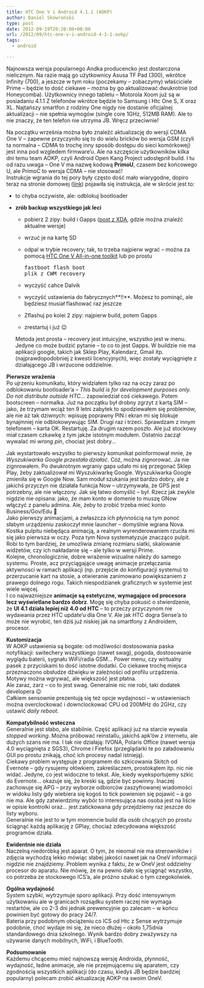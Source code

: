 ```yaml
---
title: HTC One V i Android 4.1.1 (AOKP)
author: Daniel Skowroński
type: post
date: 2012-09-19T20:20:08+00:00
url: /2012/09/htc-one-v-i-android-4-1-1-aokp/
tags:
  - android

---
```

Najnowsza wersja popularnego Andka producencko jest dostarczona nielicznym. Na razie mają go użytkownicy Asusa TF Pad (300), wkrótce Infinity (700), a jeszcze w tym roku (poczekamy &#8211; zobaczymy) właściciele Prime &#8211; będzie to dość ciekawe &#8211; można by go aktualizować dwukrotnie (od Honeycomba). Użytkownicy innego tabletu &#8211; Motorola Xoom już są w posiadaniu 4.1.1 Z telefonów wkrótce będzie to Samsung i Htc One S, X oraz XL. Najtańszy smartfon z rodziny One nigdy nie dostanie oficjalnej aktualizacji &#8211; nie spełnia wymogów (single core 1GHz, 512MB RAM). Ale to nie znaczy, że ten telefon nie utrzyma JB. Wręcz przeciwnie!

Na początku września można było znaleźć aktualizację do wersji CDMA One V &#8211; zapewne przyczyniło się to do wielu bricków bo wersja GSM (czyli ta normalna &#8211; CDMA to trochę inny sposób dostępu do sieci komórkowej) jest inna pod wzgledem firmware&#8217;u. Ale na szczęście użytkowników kilka dni temu team AOKP, czyli Android Open Kang Project udostępnił build. I tu od razu uwaga &#8211; One V ma nazwę kodową **PrimoU**, czasem bez końcowego U, ale PrimoC to wersja CDMA &#8211; nie stosować!  
Instrukcje wgrania do tej pory były często dość mało wiarygodne, dopiro teraz na stronie domowej ([link][1]) pojawiła się instrukcja, ale w skrócie jest to:

  * to chyba oczywiste, ale: odblokuj bootloader
  * **zrób backup wszystkiego jak leci**</u> 
      * pobierz 2 zipy: build i Gapps ([post z XDA][2], gdzie można znaleźć aktualne wersje)
      * wrzuć je na kartę SD
      * odpal w trybie recovery; tak, to trzeba najpierw wgrać &#8211; można za pomocą [HTC One V All-in-one toolkit][3] lub po prostu <pre class="EnlighterJSRAW bash">fastboot flash boot plik_z_CWM_recovery</pre>
    
      * wyczyść cahce Dalvik
      * wyczyść ustawienia do fabrycznych**!!**. Możesz to pominąć, ale będziesz musiał flashować raz jeszcze
      * Zflashuj po kolei 2 zipy: najpierw build, potem Gapps
      * zrestartuj i już 😉</ul> 
    Metoda jest prosta &#8211; recovery jest intuicyjne, wszystko jest w menu. Jedyne co może budzić pytanie &#8211; to co to jest Gapps. W buildzie nie ma aplikacji google, takich jak Sklep Play, Kalendarz, Gmail itp. (najprawdopodobniej z kwestii licencyjnych), więc zostały wyciągnięte z działającego JB i wrzucone oddzielnie.
    
    **Pierwsze wrażenia**  
    Po ujrzeniu komunikatu, który widziałem tylko raz na oczy zaraz po odblokowaniu bootloader&#8217;a &#8211; _This build is for development purposes only. Do not distribute outside HTC&#8230;_ zapowiedział coś ciekawego. Potem bootscreen &#8211; normalka. Już na początku był drobny zgrzyt z kartą SIM &#8211; jako, że trzymam wciąż ten 9 letni zabytek to spodziewałem się problemów, ale nie aż tak dziwnych: wpisuję poprawny PIN i ekran mi się blokuje bynajmniej nie odblokowywując SIM. Drugi raz i trzeci. Sprawdzam z innym telefonem &#8211; karta OK. Restartuję. Za drugim razem poszło. Ale już stockowy miał czasem czkawkę z tym jakże istotnym modułem. Ostatnio zaczął wywalać mi _wrong pin_, chociaż jest dobry&#8230;  
  
    Jak wystartowało wszystko to pierwszy komunikat poinformował mnie, że _Wyszukiwarka Google przestała działać_. Cóż, można zignorować. Ja nie zignrowałem. Po dwukrotnym wgraniy gaps udało mi się przegonać Sklep Play, żeby zaktualizował mi Wyszukiwarkę Google. Wyszukiwarka Google zmieniła się w Google Now. Sam moduł szukania jest bardzo dobry, ale z jakichś przyczyn nie działała funkcja Now &#8211; utrzymywała, że GPS jest potrzebny, ale nie włączony. Jak się łatwo domyślić &#8211; był. Rzecz jak zwykle nigdzie nie opisana: jako, że mam konto w domenie to muszę GNow włączyć z panelu admina. Ale, żeby to zrobić trzeba mieć konto Business/Gov/Edu 🙁  
    Jako pierwszy animacjami, a zwłaszcza ich płynnością na tym ponoć słabym urządzeniu zaskoczył mnie launcher &#8211; domyślnie wgrana Nova. Kostka pulpitu niebędąca animacją, a realnym wyrenderowaniem rzuciła mi się jako pierwsza w oczy. Poza tym Nova systematyzuje znacząco pulpit. Robi to tym bardziej, że umozliwia zmianę rozmiaru siatki, skalowanie widżetów, czy ich nakładanie się &#8211; ale tylko w wersji Prime.  
    Kolejne, chronologicznie, dobre wrażenie wizualne należy do samego systemu. Proste, acz przyciągające uwagę animacje przełączania aktywnosci w ramach aplikacji (np. przejście do konfiguracji systemu) to przerzucanie kart na stosie, a otwieranie zanimowano powiększaniem z prawego dolnego rogu. Takich niespodzianek graficznych w systemie jest wiele więcej.  
    I co najważniejsze **animacje są estetyczne, wymagające od procesora lecz wyświetlane bardzo dobrz**. Mogę się chyba pokusić o stwierdzenie, że **UI 4.1 działa lepiej niż 4.0 od HTC** &#8211; to przeczy przyczynom nie wydawania przez HTC update&#8217;u dla One V. Ale jak HTC dogra Sense&#8217;a to może nie wyrobić, ten dziś już niskiej jak na smartfony z Androidem, procesor.
    
    **Kustomizacja**  
    W AOKP ustawienia są bogate: od możliwości dostosowania paska notyfikacji: switechery wszystkiego (nawet swag), pogoda, dostosowanie wyglądu baterii, sygnału WiFi/radia GSM&#8230; Power menu, czy wirtualny pasek z przyciskami to dość istotne dodatki. Co ciekawe trochę miejsca przeznaczono obsłudze dźwięku w zależności od profilu urządzenia. Motywy można wgrywać, ale większość jest płatna.  
    Ale zaraz, zarz &#8211; co to jest swag. Generalnie nic nie robi, taki dodatek developera 😉  
    Całkiem sensownie prezentują się też opcje wydajnosci &#8211; w ustawieniach można overclockować i downclockować CPU od 200MHz do 2GHz, czy ustawić _daily reboot_.  
  
    **Kompatybilność wsteczna**  
    Generalnie jest słabo, ale stabilnie. Część aplikacji już na starcie wywala _stopped working_. Można próbować reinstallu, jakichś apk&#8217;ów z internetu, ale dużych szans nie ma. I tak nie działają: IVONA, Polaris Office (nawet wersja 4.0 wyciągnięta z SGS3), Chrome i Firefox (przeglądarki te po załadowaniu GUI po prostu znikają, choć ich procesy nadal istnieją).  
    Ciekawy problem występuje z programem do szkicowania Skitch od Evernote &#8211; gdy rysujemy ołówkiem, zakreślaczem, prostokątem itp. nic nie widać. Jedyne, co jest widoczne to tekst. Ale, kiedy wyeksportujemy szkic do Evernote&#8230; okazuje się, że kreski są, gdzie być powinny. Inaczej zachowuje się APG &#8211; przy wyborze odbiorców zaszyfrowanej wiadomości w widoku listy gdy wiebiera się kogoś to tick powienien się pojawić &#8211; a go nie ma. Ale gdy zatwierdzimy wybór to interesująca nas osoba jest na liście w opisie kontrolki oraz&#8230; jest zatickowana gdy przejdziemy raz jeszcze do listy wyboru.  
    Generalnie nie jest to w tym momencie build dla osób chcących po prostu ściągnąć każdą aplikację z GPlay, chociaż zdecydowana większość programów działa.
    
    **Ewidentnie nie działa**  
    Naczelną niedoróbką jest aparat. O tym, że nieomal nie ma strerowników i zdjęcia wychodzą lekko mówiąc słabej jakości nawet jak na OneV informacji nigdzie nie znajdziemy. Problem wynika z faktu, że w OneV jest oddzielny procesor do aparatu. Nie mówię, że na pewno dało się yciągnąć wszystko, co potrzeba ze stockowego ICS&#8217;a, ale próżno szukać o tym czegokolwiek.
    
    **Ogólna wydajność**  
    System szybki, wytrzymuje sporo aplikacji. Przy dość intensywnym użytkowaniu ale w granicach rozsądku system raczej nie wymaga restartów, ale co 2-3 dni jednak prewencyjnie go zalecam &#8211; w końcu powinien być gotowy do pracy 24/7.  
    Bateria przy podobnym obciążeniu co ICS od Htc z Sense wytrzymuje podobnie, choć wydaje mi się, że nieco dłużej &#8211; około 1,75dnia standardowego dnia szkolnego. Wynik bardzo dobry zważywszy na używanie danych mobilnych, WiFi, i BlueTooth.
    
    **Podsumowanie**  
    Każdemu chcącemu mieć najnowszą wersję Androida, płynność, wydajność, ładne animacje, ale nie przejmującemu się aparatem, czy zgodnością wszystkich aplikacji (do czasu, kiedyś JB będzie bardziej popularny) polecam zrobić aktualizację AOKP na swoim OneV.

 [1]: http://www.android.com/about/jelly-bean/
 [2]: http://forum.xda-developers.com/showthread.php?t=1882990
 [3]: http://www.androidauthority.com/one-v-root-bootloader-unlock-custom-recovery-all-in-one-tool-93023/
